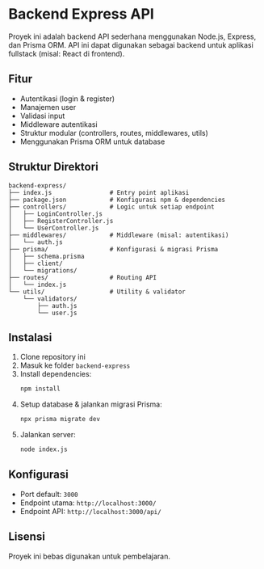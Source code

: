 # Backend Express API

Proyek ini adalah backend API sederhana menggunakan Node.js, Express, dan Prisma ORM. API ini dapat digunakan sebagai backend untuk aplikasi fullstack (misal: React di frontend).

## Fitur
- Autentikasi (login & register)
- Manajemen user
- Validasi input
- Middleware autentikasi
- Struktur modular (controllers, routes, middlewares, utils)
- Menggunakan Prisma ORM untuk database

## Struktur Direktori
```
backend-express/
├── index.js                # Entry point aplikasi
├── package.json            # Konfigurasi npm & dependencies
├── controllers/            # Logic untuk setiap endpoint
│   ├── LoginController.js
│   ├── RegisterController.js
│   └── UserController.js
├── middlewares/            # Middleware (misal: autentikasi)
│   └── auth.js
├── prisma/                 # Konfigurasi & migrasi Prisma
│   ├── schema.prisma
│   ├── client/
│   └── migrations/
├── routes/                 # Routing API
│   └── index.js
└── utils/                  # Utility & validator
    └── validators/
        ├── auth.js
        └── user.js
```

## Instalasi
1. Clone repository ini
2. Masuk ke folder `backend-express`
3. Install dependencies:
   ```bash
   npm install
   ```
4. Setup database & jalankan migrasi Prisma:
   ```bash
   npx prisma migrate dev
   ```
5. Jalankan server:
   ```bash
   node index.js
   ```

## Konfigurasi
- Port default: `3000`
- Endpoint utama: `http://localhost:3000/`
- Endpoint API: `http://localhost:3000/api/`

## Lisensi
Proyek ini bebas digunakan untuk pembelajaran.
